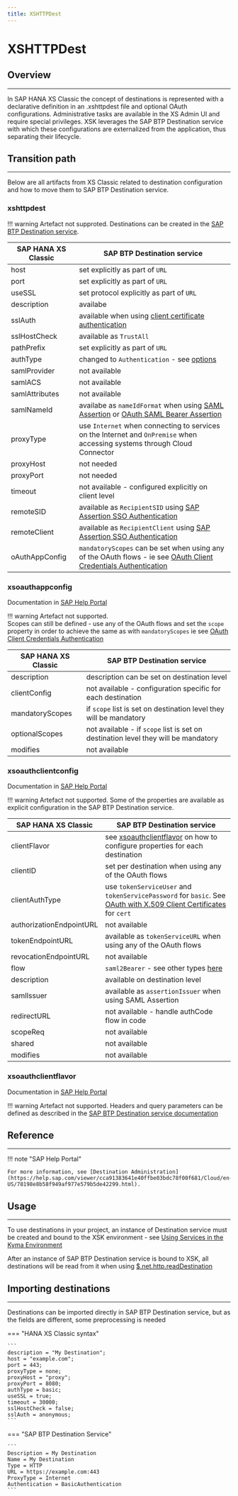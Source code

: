 ```yaml
---
title: XSHTTPDest
---
```


XSHTTPDest
===

## Overview
---

In SAP HANA XS Classic the concept of destinations is represented with a declarative definition in an .xshttpdest file and optional OAuth configurations. Administrative tasks are available in the XS Admin UI and require special privileges.
XSK leverages the SAP BTP Destination service with which these configurations are externalized from the application, thus separating their lifecycle.

## Transition path 
---

Below are all artifacts from XS Classic related to destination configuration and how to move them to SAP BTP Destination service.

### xshttpdest
!!! warning
    Artefact not supproted.
    Destinations can be created in the [SAP BTP Destination service](https://help.sap.com/viewer/cca91383641e40ffbe03bdc78f00f681/Cloud/en-US/daca64dacc6148fcb5c70ed86082ef91.html). 

| SAP HANA XS Classic | SAP BTP Destination service                                                                                                                                                                                                                                                                                             |
|---------------------|-------------------------------------------------------------------------------------------------------------------------------------------------------------------------------------------------------------------------------------------------------------------------------------------------------------------------|
| host                | set explicitly as part of `URL`                                                                                                                                                                                                                                                                                         |
| port                | set explicitly as part of `URL`                                                                                                                                                                                                                                                                                         |
| useSSL              | set protocol explicitly as part of `URL`                                                                                                                                                                                                                                                                                |
| description         | availabe                                                                                                                                                                                                                                                                                                                |
| sslAuth             | available when using [client certificate authentication](https://help.sap.com/viewer/cca91383641e40ffbe03bdc78f00f681/Cloud/en-US/4e13a04147314e8e9e54321f25d93fdc.html)                                                                                                                                                |
| sslHostCheck        | available as `TrustAll`                                                                                                                                                                                                                                                                                                 |
| pathPrefix          | set explicitly as part of `URL`                                                                                                                                                                                                                                                                                         |
| authType            | changed to `Authentication` - see [options](https://help.sap.com/viewer/cca91383641e40ffbe03bdc78f00f681/Cloud/en-US/42a0e6b966924f2e902090bdf435e1b2.html)                                                                                                                                                             |
| samlProvider        | not available                                                                                                                                                                                                                                                                                                           |
| samlACS             | not available                                                                                                                                                                                                                                                                                                           |
| samlAttributes      | not available                                                                                                                                                                                                                                                                                                           |
| samlNameId          | availabe as `nameIdFormat` when using [SAML Assertion](https://help.sap.com/viewer/cca91383641e40ffbe03bdc78f00f681/Cloud/en-US/d81e1683bd434823abf3ceefc4ff157f.html) or [OAuth SAML Bearer Assertion](https://help.sap.com/viewer/cca91383641e40ffbe03bdc78f00f681/Cloud/en-US/c69ea6aacd714ad2ae8ceb5fc3ceea56.html) |
| proxyType           | use `Internet` when connecting to services on the Internet and `OnPremise` when accessing systems through Cloud Connector                                                                                                                                                                                               |
| proxyHost           | not needed                                                                                                                                                                                                                                                                                                              |
| proxyPort           | not needed                                                                                                                                                                                                                                                                                                              |
| timeout             | not available - configured explicitly on client level                                                                                                                                                                                                                                                                   |
| remoteSID           | available as `RecipientSID` using [SAP Assertion SSO Authentication](https://help.sap.com/viewer/cca91383641e40ffbe03bdc78f00f681/Cloud/en-US/ceb8c4fa61e6443190185696c6d0342d.html)                                                                                                                                    |
| remoteClient          | available as `RecipientClient` using [SAP Assertion SSO Authentication](https://help.sap.com/viewer/cca91383641e40ffbe03bdc78f00f681/Cloud/en-US/ceb8c4fa61e6443190185696c6d0342d.html)|             | oAuthAppConfigPackage | not available|
| oAuthAppConfig        | `mandatoryScopes` can be set when using any of the OAuth flows - ie see [OAuth Client Credentials Authentication](https://help.sap.com/viewer/cca91383641e40ffbe03bdc78f00f681/Cloud/en-US/4e1d742a3d45472d83b411e141729795.html) |             

### xsoauthappconfig
Documentation in [SAP Help Portal](https://help.sap.com/viewer/b3d0daf2a98e49ada00bf31b7ca7a42e/2.0.03/en-US/e5b5d3a830ff4beea17c3efafe452065.html)

!!! warning
    Artefact not supported.  
    Scopes can still be defined - use any of the OAuth flows and set the `scope` property in order to achieve the same as with `mandatoryScopes` ie see [OAuth Client Credentials Authentication](https://help.sap.com/viewer/cca91383641e40ffbe03bdc78f00f681/Cloud/en-US/4e1d742a3d45472d83b411e141729795.html) 


| SAP HANA XS Classic | SAP BTP Destination service                                                        |
|---------------------|------------------------------------------------------------------------------------|
| description         | description can be set on destination level                                        |
| clientConfig        | not available - configuration specific for each destination                        |
| mandatoryScopes     | if `scope` list is set on destination level they will be mandatory                 |
| optionalScopes      | not available - if `scope` list is set on destination level they will be mandatory |
| modifies            | not available                                                                      |


### xsoauthclientconfig
Documentation in [SAP Help Portal](https://help.sap.com/viewer/b3d0daf2a98e49ada00bf31b7ca7a42e/2.0.03/en-US/4b9d546faeff48f2b0c3cb33abd6daeb.html)

!!! warning
    Artefact not supported.
    Some of the properties are available as explicit configuration in the SAP BTP Destination service.

| SAP HANA XS Classic      | SAP BTP Destination service                                                                                                                                                                                                          |
|--------------------------|--------------------------------------------------------------------------------------------------------------------------------------------------------------------------------------------------------------------------------------|
| clientFlavor             | see [xsoauthclientflavor](#xsoauthclientflavor) on how to configure properties for each destination                                                                                                                                  |
| clientID                 | set per destination when using any of the OAuth flows                                                                                                                                                                                |
| clientAuthType           | use `tokenServiceUser` and `tokenServicePassword` for `basic`. See [OAuth with X.509 Client Certificates](https://help.sap.com/viewer/cca91383641e40ffbe03bdc78f00f681/Cloud/en-US/2c162aaa9e464480b2307879d1b865f5.html) for `cert` |
| authorizationEndpointURL | not available                                                                                                                                                                                                                        |
| tokenEndpointURL         | available as `tokenServiceURL` when using any of the OAuth flows                                                                                                                                                                     |
| revocationEndpointURL    | not available                                                                                                                                                                                                                        |
| flow                     | `saml2Bearer` - see other types [here](https://help.sap.com/viewer/cca91383641e40ffbe03bdc78f00f681/Cloud/en-US/42a0e6b966924f2e902090bdf435e1b2.html)                                                                               |
| description              | available on destination level                                                                                                                                                                                                       |
| samlIssuer               | available as `assertionIssuer` when using SAML Assertion                                                                                                                                                                             |
| redirectURL              | not available - handle authCode flow in code                                                                                                                                                                                         |
| scopeReq                 | not available                                                                                                                                                                                                                        |
| shared                   | not available                                                                                                                                                                                                                        |
| modifies                 | not available                                                                                                                                                                                                                        |


### xsoauthclientflavor
Documentation in [SAP Help Portal](https://help.sap.com/viewer/b3d0daf2a98e49ada00bf31b7ca7a42e/2.0.03/en-US/6757a4e3ed9f42bd86c5b5c3b264e090.html)

!!! warning
    Artefact not supported.
    Headers and query parameters can be defined as described in the [SAP BTP Destination service documentation](https://help.sap.com/viewer/cca91383641e40ffbe03bdc78f00f681/Cloud/en-US/4e1d742a3d45472d83b411e141729795.html)

## Reference
---

!!! note "SAP Help Portal"

    For more information, see [Destination Administration](https://help.sap.com/viewer/cca91383641e40ffbe03bdc78f00f681/Cloud/en-US/78198e8b58f949af977e579b5de42299.html).

## Usage
---

To use destinations in your project, an instance of Destination service must be created and bound to the XSK environment - see [Using Services in the Kyma Environment](https://help.sap.com/products/BTP/65de2977205c403bbc107264b8eccf4b/ea4dd81e49254dd482d32e3c20f4477a.html?locale=en-US)

After an instance of SAP BTP Destination service is bound to XSK, all destinations will be read from it when using [$.net.http.readDestination](../api/net/http/net.http.Destination.md)

## Importing destinations
---
Destinations can be imported directly in SAP BTP Destination service, but as the fields are different, some preprocessing is needed

=== "HANA XS Classic syntax"

    ```
    description = "My Destination";
    host = "example.com";
    port = 443;
    proxyType = none;
    proxyHost = "proxy";
    proxyPort = 8080;
    authType = basic;
    useSSL = true;
    timeout = 30000;
    sslHostCheck = false;
    sslAuth = anonymous;
    ```

=== "SAP BTP Destination Service"

    ```
    Description = My Destination
    Name = My Destination
    Type = HTTP
    URL = https://example.com:443
    ProxyType = Internet
    Authentication = BasicAuthentication
    ```
